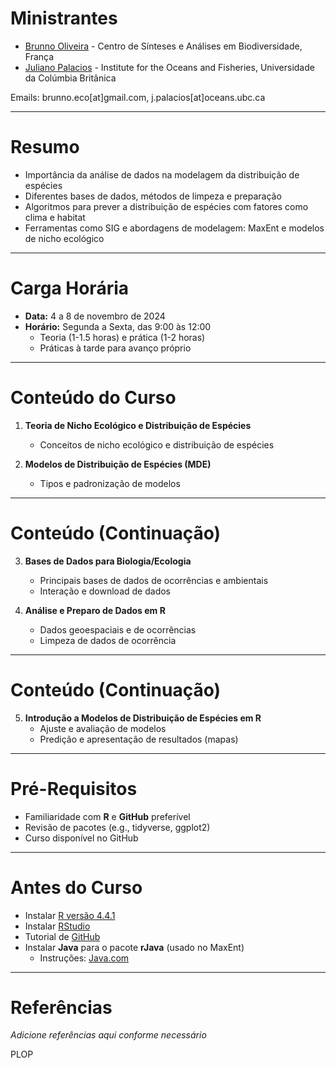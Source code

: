 

# Ministrantes

- [Brunno Oliveira](https://oliveirabrunno.wordpress.com) - Centro de Sínteses e Análises em Biodiversidade, França
- [Juliano Palacios](https://www.julianopalacios.com) - Institute for the Oceans and Fisheries, Universidade da Colúmbia Britânica

Emails: brunno.eco[at]gmail.com, j.palacios[at]oceans.ubc.ca

---

# Resumo

- Importância da análise de dados na modelagem da distribuição de espécies
- Diferentes bases de dados, métodos de limpeza e preparação
- Algoritmos para prever a distribuição de espécies com fatores como clima e habitat
- Ferramentas como SIG e abordagens de modelagem: MaxEnt e modelos de nicho ecológico

---

# Carga Horária

- **Data:** 4 a 8 de novembro de 2024
- **Horário:** Segunda a Sexta, das 9:00 às 12:00
    - Teoria (1-1.5 horas) e prática (1-2 horas)
    - Práticas à tarde para avanço próprio

---

# Conteúdo do Curso

1. **Teoria de Nicho Ecológico e Distribuição de Espécies**
    - Conceitos de nicho ecológico e distribuição de espécies

2. **Modelos de Distribuição de Espécies (MDE)**
    - Tipos e padronização de modelos

---

# Conteúdo (Continuação)

3. **Bases de Dados para Biologia/Ecologia**
    - Principais bases de dados de ocorrências e ambientais
    - Interação e download de dados

4. **Análise e Preparo de Dados em R**
    - Dados geoespaciais e de ocorrências
    - Limpeza de dados de ocorrência

---

# Conteúdo (Continuação)

5. **Introdução a Modelos de Distribuição de Espécies em R**
    - Ajuste e avaliação de modelos
    - Predição e apresentação de resultados (mapas)

---

# Pré-Requisitos

- Familiaridade com **R** e **GitHub** preferível
- Revisão de pacotes (e.g., tidyverse, ggplot2)
- Curso disponível no GitHub

---

# Antes do Curso

- Instalar [R versão 4.4.1](https://www.r-project.org/)
- Instalar [RStudio](https://www.rstudio.com/)
- Tutorial de [GitHub](https://docs.github.com/pt/get-started/start-your-journey/hello-world)
- Instalar **Java** para o pacote **rJava** (usado no MaxEnt)
    - Instruções: [Java.com](https://www.java.com/pt-BR/)

---

# Referências

*Adicione referências aqui conforme necessário*

PLOP